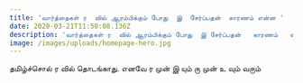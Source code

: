 ```yaml
---
title: 'வார்த்தைகள் ர  வில் ஆரம்பிக்கும் போது  இ  சேர்ப்பதன்  காரணம் என்ன '
date: 2020-03-21T11:50:08.136Z
description: 'வார்த்தைகள் ர  வில் ஆரம்பிக்கும் போது  இ சேர்ப்பதன்   காரணம்   என்ன '
image: /images/uploads/homepage-hero.jpg
---
```

தமிழ்ச்சொல்  ர  வில்  தொடங்காது. எனவே ர  முன் இ  யும்  ரு  முன் உ  வும் வரும் 